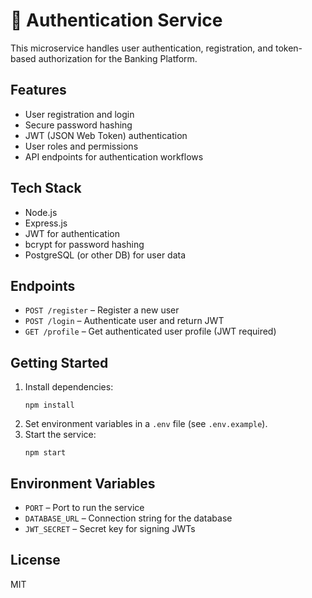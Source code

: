 # 🔐 Authentication Service

This microservice handles user authentication, registration, and token-based authorization for the Banking Platform.

## Features

- User registration and login
- Secure password hashing
- JWT (JSON Web Token) authentication
- User roles and permissions
- API endpoints for authentication workflows

## Tech Stack

- Node.js
- Express.js
- JWT for authentication
- bcrypt for password hashing
- PostgreSQL (or other DB) for user data

## Endpoints

- `POST /register` – Register a new user
- `POST /login` – Authenticate user and return JWT
- `GET /profile` – Get authenticated user profile (JWT required)

## Getting Started

1. Install dependencies:
   ```
   npm install
   ```
2. Set environment variables in a `.env` file (see `.env.example`).
3. Start the service:
   ```
   npm start
   ```

## Environment Variables

- `PORT` – Port to run the service
- `DATABASE_URL` – Connection string for the database
- `JWT_SECRET` – Secret key for signing JWTs

## License

MIT